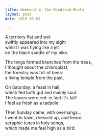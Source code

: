 ```yaml
---
title: Weekend in the Woodland Realm
layout: post
date: 2019-10-03

---
```


A territory flat and wet    
swiftly appeared into my sight    
whilst I was flying like a jet  
on the black saddle of my bike.  

The twigs formed branches from the trees,  
I thought about the chloroplast,    
the forestry was full of bees:  
a living temple from the past.    

On Saturday: a feast in hall,  
which fed both gut and mainly soul.  
The leaves were red: in fact it's fall!  
I feel as fresh as a tadpole.   

Then Sunday came, with overhangs...  
I went to town, dressed up, and heard  
seraphic tunes in holy songs,  
which made me feel high as a bird.  

